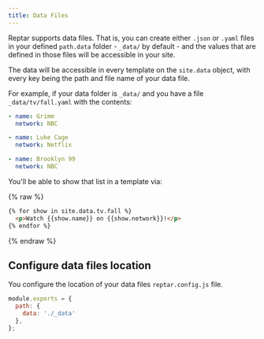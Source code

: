 ```yaml
---
title: Data Files
---
```


Reptar supports data files. That is, you can create either `.json` or `.yaml` files in your defined `path.data` folder - `_data/` by default - and the values that are defined in those files will be accessible in your site.

The data will be accessible in every template on the `site.data` object, with every key being the path and file name of your data file.

For example, if your data folder is `_data/` and you have a file `_data/tv/fall.yaml` with the contents:

```yaml
- name: Grimm
  network: NBC

- name: Luke Cage
  network: Netflix

- name: Brooklyn 99
  network: NBC
```

You'll be able to show that list in a template via:

{% raw %}
```html
{% for show in site.data.tv.fall %}
  <p>Watch {{show.name}} on {{show.network}}!</p>
{% endfor %}
```
{% endraw %}


## Configure data files location

You configure the location of your data files `reptar.config.js` file.

```javascript
module.exports = {
  path: {
    data: './_data'
  },
};
```
